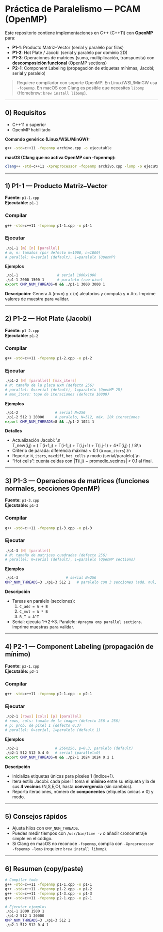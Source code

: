 # Práctica de Paralelismo — PCAM (OpenMP)

Este repositorio contiene implementaciones en C++ (C++11) con **OpenMP** para:
- **P1-1**: Producto Matriz–Vector (serial y paralelo por filas)
- **P1-2**: Hot Plate / Jacobi (serial y paralelo por dominio 2D)
- **P1-3**: Operaciones de matrices (suma, multiplicación, transpuesta) con **descomposición funcional** (OpenMP sections)
- **P2-1**: Component Labeling (propagación de etiquetas mínimas, Jacobi; serial y paralelo)

> Requiere compilador con soporte OpenMP. En Linux/WSL/MinGW usa `-fopenmp`. En macOS con Clang es posible que necesites `libomp` (Homebrew: `brew install libomp`).

---

## 0) Requisitos

- C++11 o superior
- OpenMP habilitado

**Comando genérico (Linux/WSL/MinGW):**
```bash
g++ -std=c++11 -fopenmp archivo.cpp -o ejecutable
```

**macOS (Clang que no activa OpenMP con -fopenmp):**
```bash
clang++ -std=c++11 -Xpreprocessor -fopenmp archivo.cpp -lomp -o ejecutable
```

---

## 1) P1-1 — Producto Matriz–Vector

**Fuente:** `p1-1.cpp`  
**Ejecutable:** `p1-1`

### Compilar
```bash
g++ -std=c++11 -fopenmp p1-1.cpp -o p1-1
```

### Ejecutar
```bash
./p1-1 [m] [n] [parallel]
# m, n: tamaños (por defecto m=1000, n=1000)
# parallel: 0=serial (default), 1=paralelo (OpenMP)
```

**Ejemplos**
```bash
./p1-1                  # serial 1000x1000
./p1-1 2000 1500 1      # paralelo (row-wise)
export OMP_NUM_THREADS=8 && ./p1-1 3000 3000 1
```

**Descripción:** Genera A (m×n) y x (n) aleatorios y computa y = A·x. Imprime valores de muestra para validar.

---

## 2) P1-2 — Hot Plate (Jacobi)

**Fuente:** `p1-2.cpp`  
**Ejecutable:** `p1-2`

### Compilar
```bash
g++ -std=c++11 -fopenmp p1-2.cpp -o p1-2
```

### Ejecutar
```bash
./p1-2 [N] [parallel] [max_iters]
# N: tamaño de la placa NxN (defecto 256)
# parallel: 0=serial (default), 1=paralelo (OpenMP 2D)
# max_iters: tope de iteraciones (defecto 10000)
```

**Ejemplos**
```bash
./p1-2                 # serial N=256
./p1-2 512 1 20000     # paralelo, N=512, máx. 20k iteraciones
export OMP_NUM_THREADS=8 && ./p1-2 1024 1
```

**Detalles**
- Actualización Jacobi:
  \n\
  T_new(i,j) = ( T(i+1,j) + T(i-1,j) + T(i,j+1) + T(i,j-1) + 4*T(i,j) ) / 8\n
- Criterio de parada: diferencia máxima < 0.1 (o `max_iters`).\n
- Reporta: `N`, `iters`, `maxdiff`, `hot_cells` y modo (serial/paralelo).\n
- “Hot cells”: cuenta celdas con |T(i,j) − promedio_vecinos| > 0.1 al final.

---

## 3) P1-3 — Operaciones de matrices (funciones normales, secciones OpenMP)

**Fuente:** `p1-3.cpp`  
**Ejecutable:** `p1-3`

### Compilar
```bash
g++ -std=c++11 -fopenmp p1-3.cpp -o p1-3
```

### Ejecutar
```bash
./p1-3 [N] [parallel]
# N: tamaño de matrices cuadradas (defecto 256)
# parallel: 0=serial (default), 1=paralelo (OpenMP sections)
```

**Ejemplos**
```bash
./p1-3                      # serial N=256
OMP_NUM_THREADS=3 ./p1-3 512 1   # paralelo con 3 secciones (add, mul, transpose)
```

**Descripción**
- Tareas en paralelo (secciones):
  1) `C_add = A + B`
  2) `C_mul = A * B`
  3) `B_T = A^T`
- Serial: ejecuta 1→2→3. Paralelo: `#pragma omp parallel sections`. Imprime muestras para validar.

---

## 4) P2-1 — Component Labeling (propagación de mínimo)

**Fuente:** `p2-1.cpp`  
**Ejecutable:** `p2-1`

### Compilar
```bash
g++ -std=c++11 -fopenmp p2-1.cpp -o p2-1
```

### Ejecutar
```bash
./p2-1 [rows] [cols] [p] [parallel]
# rows, cols: tamaño de la imagen (defecto 256 x 256)
# p: prob. de píxel 1 (defecto 0.3)
# parallel: 0=serial, 1=paralelo (default 1)
```

**Ejemplos**
```bash
./p2-1                 # 256x256, p=0.3, paralelo (default)
./p2-1 512 512 0.4 0   # serial (parallel=0)
export OMP_NUM_THREADS=8 && ./p2-1 1024 1024 0.2 1
```

**Descripción**
- Inicializa etiquetas únicas para píxeles 1 (índice+1).
- Itera estilo Jacobi: cada píxel 1 toma el **mínimo** entre su etiqueta y la de sus **4 vecinos** (N,S,E,O), hasta **convergencia** (sin cambios).
- Reporta iteraciones, número de **componentes** (etiquetas únicas ≠ 0) y modo.

---

## 5) Consejos rápidos

- Ajusta hilos con `OMP_NUM_THREADS`.
- Puedes medir tiempos con `/usr/bin/time -v` o añadir cronometraje simple en el código.
- Si Clang en macOS no reconoce `-fopenmp`, compila con `-Xpreprocessor -fopenmp -lomp` (requiere `brew install libomp`).

---

## 6) Resumen (copy/paste)

```bash
# Compilar todo
g++ -std=c++11 -fopenmp p1-1.cpp -o p1-1
g++ -std=c++11 -fopenmp p1-2.cpp -o p1-2
g++ -std=c++11 -fopenmp p1-3.cpp -o p1-3
g++ -std=c++11 -fopenmp p2-1.cpp -o p2-1

# Ejecutar ejemplos
./p1-1 2000 1500 1
./p1-2 512 1 20000
OMP_NUM_THREADS=3 ./p1-3 512 1
./p2-1 512 512 0.4 1
```
